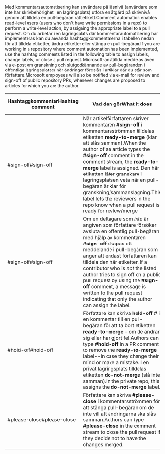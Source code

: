 <span data-ttu-id="404c7-101">Med kommentarsautomatisering kan användare på läsnivå (användare som inte har skrivbehörighet i en lagringsplats) utföra en åtgärd på skrivnivå genom att tilldela en pull-begäran rätt etikett.</span><span class="sxs-lookup"><span data-stu-id="404c7-101">Comment automation enables read-level users (users who don't have write permissions in a repo) to perform a write-level action, by assigning the appropriate label to a pull request.</span></span> <span data-ttu-id="404c7-102">Om du arbetar i en lagringsplats där kommentarautomatisering har implementeras kan du använda hashtaggkommentarerna i tabellen nedan för att tilldela etiketter, ändra etiketter eller stänga en pull-begäran.</span><span class="sxs-lookup"><span data-stu-id="404c7-102">If you are working in a repository where comment automation has been implemented, use the hashtag comments listed in the following table to assign labels, change labels, or close a pull request.</span></span> <span data-ttu-id="404c7-103">Microsoft-anställda meddelas även via e-post om granskning och slutgodkännande av pull-begäranden i offentliga lagringsplatser när ändringar föreslås i artiklar där du står som författare.</span><span class="sxs-lookup"><span data-stu-id="404c7-103">Microsoft employees will also be notified via e-mail for review and sign-off of public repository PRs, whenever changes are proposed to articles for which you are the author.</span></span>


| <span data-ttu-id="404c7-104">Hashtaggkommentar</span><span class="sxs-lookup"><span data-stu-id="404c7-104">Hashtag comment</span></span> | <span data-ttu-id="404c7-105">Vad den gör</span><span class="sxs-lookup"><span data-stu-id="404c7-105">What it does</span></span> | <span data-ttu-id="404c7-106">Lagringsplatsens tillgänglighet</span><span class="sxs-lookup"><span data-stu-id="404c7-106">Repo availability</span></span> |
| --- | --- | --- |
| <span data-ttu-id="404c7-107">#sign-off</span><span class="sxs-lookup"><span data-stu-id="404c7-107">#sign-off</span></span> |<span data-ttu-id="404c7-108">När artikelförfattaren skriver kommentaren **#sign-off** i kommentarsströmmen tilldelas etiketten **ready-to-merge** (klar att slås samman).</span><span class="sxs-lookup"><span data-stu-id="404c7-108">When the author of an article types the **#sign-off** comment in the comment stream, the **ready-to-merge** label is assigned.</span></span> <span data-ttu-id="404c7-109">Den här etiketten låter granskare i lagringsplatsen veta när en pull-begäran är klar för granskning/sammanslagning.</span><span class="sxs-lookup"><span data-stu-id="404c7-109">This label lets the reviewers in the repo know when a pull request is ready for review/merge.</span></span> |<span data-ttu-id="404c7-110">Offentlig och privat</span><span class="sxs-lookup"><span data-stu-id="404c7-110">Public and private</span></span> |
| <span data-ttu-id="404c7-111">#sign-off</span><span class="sxs-lookup"><span data-stu-id="404c7-111">#sign-off</span></span> |<span data-ttu-id="404c7-112">Om en deltagare som *inte* är angiven som författare försöker avsluta en offentlig pull-begäran med hjälp av kommentaren **#sign-off** skapas ett meddelande i pull-begäran som anger att endast författaren kan tilldela den här etiketten.</span><span class="sxs-lookup"><span data-stu-id="404c7-112">If a contributor who is *not* the listed author tries to sign off on a public pull request by using the **#sign-off** comment, a message is written to the pull request indicating that only the author can assign the label.</span></span> |<span data-ttu-id="404c7-113">Offentlig</span><span class="sxs-lookup"><span data-stu-id="404c7-113">Public</span></span> |
| <span data-ttu-id="404c7-114">#hold-off</span><span class="sxs-lookup"><span data-stu-id="404c7-114">#hold-off</span></span> |<span data-ttu-id="404c7-115">Författare kan skriva **hold-off #** i en kommentar till en pull-begäran för att ta bort etiketten **ready-to-merge** – om de ändrar sig eller har gjort fel.</span><span class="sxs-lookup"><span data-stu-id="404c7-115">Authors can type **#hold-off** in a PR comment to remove the **ready-to-merge** label--in case they change their mind or make a mistake.</span></span> <span data-ttu-id="404c7-116">I en privat lagringsplats tilldelas etiketten **do-not-merge** (slå inte samman).</span><span class="sxs-lookup"><span data-stu-id="404c7-116">In the private repo, this assigns the **do-not-merge** label.</span></span> |<span data-ttu-id="404c7-117">Offentlig och privat</span><span class="sxs-lookup"><span data-stu-id="404c7-117">Public and private</span></span> |
| <span data-ttu-id="404c7-118">#please-close</span><span class="sxs-lookup"><span data-stu-id="404c7-118">#please-close</span></span> |<span data-ttu-id="404c7-119">Författare kan skriva **#please-close** i kommentarsströmmen för att stänga pull-begäran om de inte vill att ändringarna ska slås samman.</span><span class="sxs-lookup"><span data-stu-id="404c7-119">Authors can type **#please-close** in the comment stream to close the pull request if they decide not to have the changes merged.</span></span> |<span data-ttu-id="404c7-120">Offentlig</span><span class="sxs-lookup"><span data-stu-id="404c7-120">Public</span></span> |
